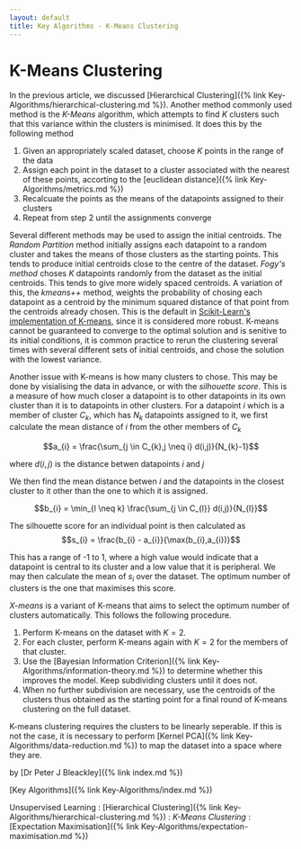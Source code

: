 ```yaml
---
layout: default
title: Key Algorithms - K-Means Clustering
---
```


# K-Means Clustering

In the previous article, we discussed [Hierarchical Clustering]({% link Key-Algorithms/hierarchical-clustering.md %}). Another method commonly used method is the *K-Means* algorithm, which attempts to find $K$ clusters such that this variance within the clusters is minimised. It does this by the following method

1. Given an appropriately scaled dataset, choose $K$ points in the range of the data
2. Assign each point in the dataset to a cluster associated with the nearest of these points, accorting to the [euclidean distance]({% link Key-Algorithms/metrics.md %})
3. Recalcuate the points as the means of the datapoints assigned to their clusters
4. Repeat from step 2 until the assignments converge

Several different methods may be used to assign the initial centroids. The *Random Partition* method initially assigns each datapoint to a random cluster and takes the means of those clusters as the starting points. This tends to produce initial centroids close to the centre of the dataset. *Fogy's method* choses $K$ datapoints randomly from the dataset as the initial centroids. This tends to give more widely spaced centroids. A variation of this, the *kmeans++* method, weights the probability of chosing each datapoint as a centroid by the minimum squared distance of that point from the centroids already chosen. This is the default in [Scikit-Learn's implementation of K-means](https://scikit-learn.org/stable/modules/generated/sklearn.cluster.KMeans.html), since it is considered more robust. K-means cannot be guaranteed to converge to the optimal solution and is senitive to its initial conditions, it is common practice to rerun the clustering several times with several different sets of initial centroids, and chose the solution with the lowest variance.

Another issue with K-means is how many clusters to chose. This may be done by visialising the data in advance, or with the *silhouette score*. This is a measure of how much closer a datapoint is to other datapoints in its own cluster than it is to datapoints in other clusters. For a datapoint $i$ which is a member of cluster $C_{k}$, which has $N_{k}$ datapoints assigned to it, we first calculate the mean distance of $i$ from the other members of $C_{k}$

$$a_{i} = \frac{\sum_{j \in C_{k},j \neq i} d(i,j)}{N_{k}-1}$$

where $d(i,j)$ is the distance betwen datapoints $i$ and $j$

We then find the mean distance betwen $i$ and the datapoints in the closest cluster to it other than the one to which it is assigned.

$$b_{i} = \min_{l \neq k} \frac{\sum_{j \in C_{l}} d(i,j)}{N_{l}}$$

The silhouette score for an individual point is then calculated as $$s_{i} = \frac{b_{i} - a_{i}}{\max(b_{i},a_{i})}$$

This has a range of -1 to 1, where a high value would indicate that a datapoint is central to its cluster and a low value that it is peripheral. We may then calculate the mean of $s_{i}$ over the dataset. The optimum number of clusters is the one that maximises this score.

*X-means* is a variant of K-means that aims to select the optimum number of clusters automatically. This follows the following procedure.
1. Perform K-means on the dataset with $K=2$.
2. For each cluster, perform K-means again with $K=2$ for the members of that cluster.
3. Use the [Bayesian Information Criterion]({% link Key-Algorithms/information-theory.md %}) to determine whether this improves the model. Keep subdividing clusters until it does not.
4. When no further subdivision are necessary, use the centroids of the clusters thus obtained as the starting point for a final round of K-means clustering on the full dataset.

K-means clustering requires the clusters to be linearly seperable. If this is not the case, it is necessary to perform [Kernel PCA]({% link Key-Algorithms/data-reduction.md %}) to map the dataset into a space where they are.

by [Dr Peter J Bleackley]({% link index.md %})

[Key Algorithms]({% link Key-Algorithms/index.md %})

Unsupervised Learning
: [Hierarchical Clustering]({% link Key-Algorithms/hierarchical-clustering.md %})
: *K-Means Clustering*
: [Expectation Maximisation]({% link Key-Algorithms/expectation-maximisation.md %})


